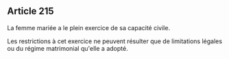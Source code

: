 Article 215
----
La femme mariée a le plein exercice de sa capacité civile.

Les restrictions à cet exercice ne peuvent résulter que de limitations légales
ou du régime matrimonial qu'elle a adopté.
